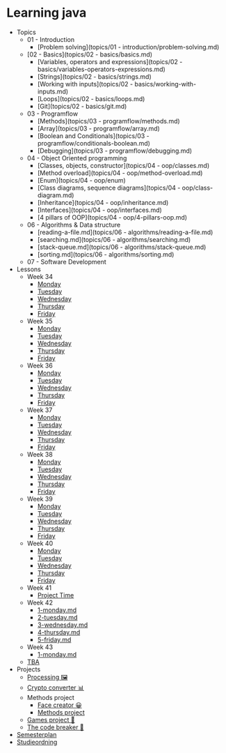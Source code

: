 # Learning java

- Topics
  - 01 - Introduction
    - [Problem solving](topics/01 - introduction/problem-solving.md)
  - [02 - Basics](topics/02 - basics/basics.md)
    - [Variables, operators and expressions](topics/02 - basics/variables-operators-expressions.md)
    - [Strings](topics/02 - basics/strings.md)
    - [Working with inputs](topics/02 - basics/working-with-inputs.md)
    - [Loops](topics/02 - basics/loops.md)
    - [Git](topics/02 - basics/git.md)
  - 03 - Programflow
    - [Methods](topics/03 - programflow/methods.md)
    - [Array](topics/03 - programflow/array.md)
    - [Boolean and Conditionals](topics/03 - programflow/conditionals-boolean.md)
    - [Debugging](topics/03 - programflow/debugging.md)
  - 04 - Object Oriented programming
    - [Classes, objects, constructor](topics/04 - oop/classes.md)
    - [Method overload](topics/04 - oop/method-overload.md)
    - [Enum](topics/04 - oop/enum)
    - [Class diagrams, sequence diagrams](topics/04 - oop/class-diagram.md)
    - [Inheritance](topics/04 - oop/inheritance.md)
    - [Interfaces](topics/04 - oop/interfaces.md)
    - [4 pillars of OOP](topics/04 - oop/4-pillars-oop.md)
  - 06 - Algorithms & Data structure
    -  [reading-a-file.md](topics/06 - algorithms/reading-a-file.md)
    -  [searching.md](topics/06 - algorithms/searching.md) 
    -  [stack-queue.md](topics/06 - algorithms/stack-queue.md) 
    -  [sorting.md](topics/06 - algorithms/sorting.md) 
  - 07 - Software Development
- Lessons
  - Week 34
    - [Monday](lessons/week-01/1-monday.md)
    - [Tuesday](lessons/week-01/2-tuesday.md)
    - [Wednesday](lessons/week-01/3-wednesday.md)
    - [Thursday](lessons/week-01/4-thursday.md)
    - [Friday](lessons/week-01/5-friday.md)
  - Week 35
    - [Monday](lessons/week-02/1-monday.md)
    - [Tuesday](lessons/week-02/2-tuesday.md)
    - [Wednesday](lessons/week-02/3-wednesday.md)
    - [Thursday](lessons/week-02/4-thursday.md)
    - [Friday](lessons/week-02/5-friday.md)
  - Week 36
    - [Monday](lessons/week-03/1-monday.md)
    - [Tuesday](lessons/week-03/2-tuesday.md)
    - [Wednesday](lessons/week-03/3-wednesday.md)
    - [Thursday](lessons/week-03/4-thursday.md)
    - [Friday](lessons/week-03/5-friday.md)
  - Week 37
    - [Monday](lessons/week-04/1-monday.md)
    - [Tuesday](lessons/week-04/2-tuesday.md)
    - [Wednesday](lessons/week-04/3-wednesday.md)
    - [Thursday](lessons/week-04/4-thursday.md)
    - [Friday](lessons/week-04/5-friday.md)
  - Week 38
    - [Monday](lessons/week-05/1-monday.md)
    - [Tuesday](lessons/week-05/2-tuesday.md)
    - [Wednesday](lessons/week-05/3-wednesday.md)
    - [Thursday](lessons/week-05/4-thursday.md)
    - [Friday](lessons/week-05/5-friday.md)
  - Week 39
    - [Monday](lessons/week-06/1-monday.md)
    - [Tuesday](lessons/week-06/2-tuesday.md)
    - [Wednesday](lessons/week-06/3-wednesday.md)
    - [Thursday](lessons/week-06/4-thursday.md)
    - [Friday](lessons/week-06/5-friday.md)
  - Week 40
    - [Monday](lessons/week-07/1-monday.md)
    - [Tuesday](lessons/week-07/2-tuesday.md)
    - [Wednesday](lessons/week-07/3-wednesday.md)
    - [Thursday](lessons/week-07/4-thursday.md)
    - [Friday](lessons/week-07/5-friday.md)
  - Week 41
    - [Project Time](lessons/week-08/project-time.md)
  - Week 42
    -  [1-monday.md](lessons/week-09/1-monday.md)
    -  [2-tuesday.md](lessons/week-09/2-tuesday.md) 
    -  [3-wednesday.md](lessons/week-09/3-wednesday.md)
    -  [4-thursday.md](lessons/week-09/4-thursday.md) 
    -  [5-friday.md](lessons/week-09/5-friday.md) 
  - Week 43
    -  [1-monday.md](lessons/week-10/1-monday.md) 
  - [TBA](/tba.md)
- Projects 
  - [Processing 🖼](projects/processing.md)
  - [Crypto converter 📊](projects/crypto-converter.md)
  - Methods project
    - [Face creator 😀](projects/face-creator.md) 
    - [Methods project](projects/methods-project.md)
  - [Games project 🎲](projects/games-project.md)
  - [The code breaker 🔐](projects/the-code-breaker.md) 
- [Semesterplan](https://studkea.sharepoint.com/:x:/s/Datamatikerundervisere/EeFyMbdholJNsFAXs5XoW4oBHB2pefFTSaeCtWdhWALz6g?e=tZbOdW)
- [Studieordning](https://kea.dk/images/DA/Files/Uddannelser/Studieordninger/STO-Datamatiker-2019-december.pdf)

